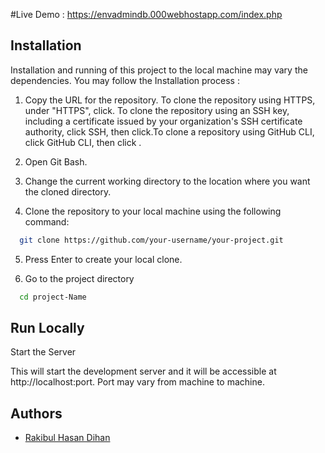 #Live Demo  : https://envadmindb.000webhostapp.com/index.php

## Installation

Installation and running of this project to the local machine may vary the dependencies. You may follow the Installation process :

1. Copy the URL for the repository. To clone the repository using HTTPS, under "HTTPS", click. To clone the repository using an SSH key, including a certificate issued by your organization's SSH certificate authority, click SSH, then click.To clone a repository using GitHub CLI, click GitHub CLI, then click .


2. Open Git Bash. 
3. Change the current working directory to the location where you want the cloned directory.
4. Clone the repository to your local machine using the following command:

```bash
  git clone https://github.com/your-username/your-project.git

```
5. Press Enter to create your local clone.

6. Go to the project directory

```bash
  cd project-Name

```



## Run Locally

 Start the Server
 
This will start the development server and it will be accessible at http://localhost:port.
Port may vary from machine to machine.



## Authors


- [Rakibul Hasan Dihan](https://github.com/dihanrh)
